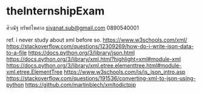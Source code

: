 # theInternshipExam
ศิวณัฐ ทรัพย์ไพศาล sivanat.sub@gmail.com 0890540001

ref.
i never study about xml before so.
https://www.w3schools.com/xml/
https://stackoverflow.com/questions/12309269/how-do-i-write-json-data-to-a-file
https://docs.python.org/3/library/json.html
https://docs.python.org/3/library/xml.html?highlight=xml#module-xml
https://docs.python.org/3/library/xml.etree.elementtree.html#module-xml.etree.ElementTree
https://www.w3schools.com/js/js_json_intro.asp
https://stackoverflow.com/questions/191536/converting-xml-to-json-using-python
https://github.com/martinblech/xmltodictpip